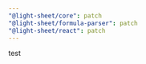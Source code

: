 ```yaml
---
"@light-sheet/core": patch
"@light-sheet/formula-parser": patch
"@light-sheet/react": patch
---
```


test
